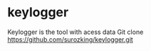 # keylogger
Keylogger is the tool with acess data
Git clone
https://github.com/surozking/keylogger.git
